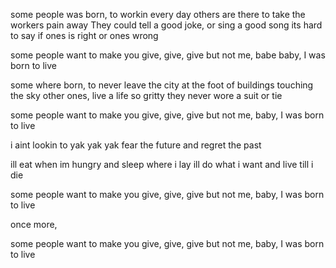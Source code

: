 some people was born, to workin every day
others are there to take the workers pain away
They could tell a good joke, or sing a good song
its hard to say if ones is right or ones wrong

some people want to make you give, give, give
but not me, babe
baby, I was born to live

some where born, to never leave the city
at the foot of buildings touching the sky
other ones, live a life so gritty
they never wore a suit or tie

some people want to make you give, give, give
but not me,
baby, I was born to live

i aint lookin to yak yak yak
fear the future and regret the past

ill eat when im hungry and sleep where i lay
ill do what i want and live till i die

some people want to make you give, give, give
but not me,
baby, I was born to live

once more,

some people want to make you give, give, give
but not me,
baby, I was born to live
